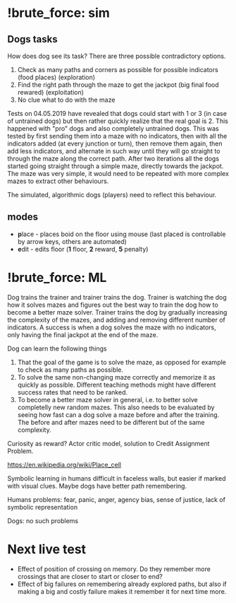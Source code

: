 # !brute_force: sim

## Dogs tasks

How does dog see its task? There are three possible contradictory options.

1. Check as many paths and corners as possible for possible indicators (food places) (exploration)
2. Find the right path through the maze to get the jackpot (big final food rewared) (exploitation)
3. No clue what to do with the maze

Tests on 04.05.2019 have revealed that dogs could start with 1 or 3 (in case of untrained dogs) but then rather quickly realize that the real goal is 2. This happened with "pro" dogs and also completely untrained dogs. This was tested by first sending them into a maze with no indicators, then with all the indicators added (at every junction or turn), then remove them again, then add less indicators, and alternate in such way until they will go straight to through the maze along the correct path. After two iterations all the dogs started going straight through a simple maze, directly towards the jackpot. The maze was very simple, it would need to be repeated with more complex mazes to extract other behaviours.

The simulated, algorithmic dogs (players) need to reflect this behaviour.



## modes
- **p**lace - places boid on the floor using mouse (last placed is controllable by arrow keys, others are automated)
- **e**dit - edits floor (**1** floor, **2** reward, **5** penalty)


# !brute_force: ML

Dog trains the trainer and trainer trains the dog. Trainer is watching the dog how it solves mazes and figures out the best way to train the dog how to become a better maze solver. Trainer trains the dog by gradually increasing the complexity of the mazes, and adding and removing different number of indicators. A success is when a dog solves the maze with no indicators, only having the final jackpot at the end of the maze.

Dog can learn the following things 

1. That the goal of the game is to solve the maze, as opposed for example to check as many paths as possible.
2. To solve the same non-changing maze correctly and memorize it as quickly as possible. Different teaching methods might have different success rates that need to be ranked.
3. To become a better maze solver in general, i.e. to better solve completelly new random mazes. This also needs to be evaluated by seeing how fast can a dog solve a maze before and after the training. The before and after mazes need to be different but of the same complexity. 

Curiosity as reward? 
Actor critic model, solution to Credit Assignment Problem.


https://en.wikipedia.org/wiki/Place_cell

Symbolic learning in humans difficult in faceless walls, but easier if marked with visual clues. Maybe dogs have better path remembering. 

Humans problems: fear, panic, anger, agency bias, sense of justice, lack of symbolic representation

Dogs: no such problems

# Next live test

- Effect of position of crossing on memory. Do they remember more crossings that are closer to start or closer to end? 
- Effect of big failures on remembering already explored paths, but also if making a big and costly failure makes it remember it for next time more.









